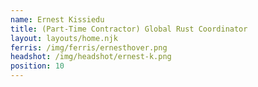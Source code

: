 ```yaml
---
name: Ernest Kissiedu
title: (Part-Time Contractor) Global Rust Coordinator
layout: layouts/home.njk
ferris: /img/ferris/ernesthover.png
headshot: /img/headshot/ernest-k.png
position: 10
---
```

